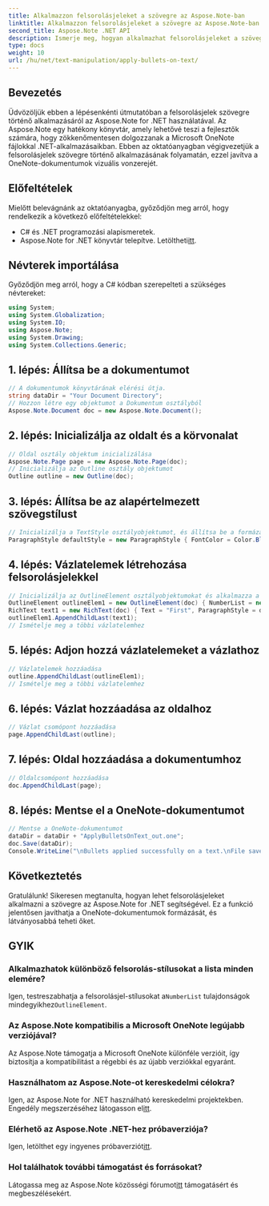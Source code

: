 ```yaml
---
title: Alkalmazzon felsorolásjeleket a szövegre az Aspose.Note-ban
linktitle: Alkalmazzon felsorolásjeleket a szövegre az Aspose.Note-ban
second_title: Aspose.Note .NET API
description: Ismerje meg, hogyan alkalmazhat felsorolásjeleket a szövegre az Aspose.Note for .NET-ben a OneNote-dokumentumok javítása érdekében. Kövesse ezt a lépésről lépésre szóló útmutatót a hatékony formázáshoz.
type: docs
weight: 10
url: /hu/net/text-manipulation/apply-bullets-on-text/
---
```

## Bevezetés
Üdvözöljük ebben a lépésenkénti útmutatóban a felsorolásjelek szövegre történő alkalmazásáról az Aspose.Note for .NET használatával. Az Aspose.Note egy hatékony könyvtár, amely lehetővé teszi a fejlesztők számára, hogy zökkenőmentesen dolgozzanak a Microsoft OneNote fájlokkal .NET-alkalmazásaikban. Ebben az oktatóanyagban végigvezetjük a felsorolásjelek szövegre történő alkalmazásának folyamatán, ezzel javítva a OneNote-dokumentumok vizuális vonzerejét.
## Előfeltételek
Mielőtt belevágnánk az oktatóanyagba, győződjön meg arról, hogy rendelkezik a következő előfeltételekkel:
- C# és .NET programozási alapismeretek.
-  Aspose.Note for .NET könyvtár telepítve. Letöltheti[itt](https://releases.aspose.com/note/net/).
## Névterek importálása
Győződjön meg arról, hogy a C# kódban szerepelteti a szükséges névtereket:
```csharp
using System;
using System.Globalization;
using System.IO;
using Aspose.Note;
using System.Drawing;
using System.Collections.Generic;
```
## 1. lépés: Állítsa be a dokumentumot
```csharp
// A dokumentumok könyvtárának elérési útja.
string dataDir = "Your Document Directory";
// Hozzon létre egy objektumot a Dokumentum osztályból
Aspose.Note.Document doc = new Aspose.Note.Document();
```
## 2. lépés: Inicializálja az oldalt és a körvonalat
```csharp
// Oldal osztály objektum inicializálása
Aspose.Note.Page page = new Aspose.Note.Page(doc);
// Inicializálja az Outline osztály objektumot
Outline outline = new Outline(doc);
```
## 3. lépés: Állítsa be az alapértelmezett szövegstílust
```csharp
// Inicializálja a TextStyle osztályobjektumot, és állítsa be a formázási tulajdonságokat
ParagraphStyle defaultStyle = new ParagraphStyle { FontColor = Color.Black, FontName = "Arial", FontSize = 10 };
```
## 4. lépés: Vázlatelemek létrehozása felsorolásjelekkel
```csharp
// Inicializálja az OutlineElement osztályobjektumokat és alkalmazza a felsorolásjeleket
OutlineElement outlineElem1 = new OutlineElement(doc) { NumberList = new NumberList("*", "Arial", 10) };
RichText text1 = new RichText(doc) { Text = "First", ParagraphStyle = defaultStyle };
outlineElem1.AppendChildLast(text1);
// Ismételje meg a többi vázlatelemhez
```
## 5. lépés: Adjon hozzá vázlatelemeket a vázlathoz
```csharp
// Vázlatelemek hozzáadása
outline.AppendChildLast(outlineElem1);
// Ismételje meg a többi vázlatelemhez
```
## 6. lépés: Vázlat hozzáadása az oldalhoz
```csharp
// Vázlat csomópont hozzáadása
page.AppendChildLast(outline);
```
## 7. lépés: Oldal hozzáadása a dokumentumhoz
```csharp
// Oldalcsomópont hozzáadása
doc.AppendChildLast(page);
```
## 8. lépés: Mentse el a OneNote-dokumentumot
```csharp
// Mentse a OneNote-dokumentumot
dataDir = dataDir + "ApplyBulletsOnText_out.one"; 
doc.Save(dataDir);
Console.WriteLine("\nBullets applied successfully on a text.\nFile saved at " + dataDir); 
```
## Következtetés
Gratulálunk! Sikeresen megtanulta, hogyan lehet felsorolásjeleket alkalmazni a szövegre az Aspose.Note for .NET segítségével. Ez a funkció jelentősen javíthatja a OneNote-dokumentumok formázását, és látványosabbá teheti őket.
## GYIK
### Alkalmazhatok különböző felsorolás-stílusokat a lista minden elemére?
 Igen, testreszabhatja a felsorolásjel-stílusokat a`NumberList` tulajdonságok mindegyikhez`OutlineElement`.
### Az Aspose.Note kompatibilis a Microsoft OneNote legújabb verziójával?
Az Aspose.Note támogatja a Microsoft OneNote különféle verzióit, így biztosítja a kompatibilitást a régebbi és az újabb verziókkal egyaránt.
### Használhatom az Aspose.Note-ot kereskedelmi célokra?
 Igen, az Aspose.Note for .NET használható kereskedelmi projektekben. Engedély megszerzéséhez látogasson el[itt](https://purchase.aspose.com/buy).
### Elérhető az Aspose.Note .NET-hez próbaverziója?
 Igen, letölthet egy ingyenes próbaverziót[itt](https://releases.aspose.com/).
### Hol találhatok további támogatást és forrásokat?
 Látogassa meg az Aspose.Note közösségi fórumot[itt](https://forum.aspose.com/c/note/28) támogatásért és megbeszélésekért.